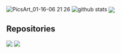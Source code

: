 ![PicsArt_01-16-06 21 26](https://user-images.githubusercontent.com/77507222/104790967-19eaf580-57c3-11eb-8df6-a1f29a8f5ecd.png)
![github stats](https://github-readme-stats.vercel.app/api?username=abdullahalemon2&show_icons=true&include_all_commits=true&theme=chartreuse-dark&cache_seconds=3200)
<img align="center" src="https://github-readme-stats.anuraghazra1.vercel.app/api/top-langs/?username=abdullahalemon2&layout=compact&theme=chartreuse-dark" />
## Repositories
<img align="center" src="https://github-readme-stats.anuraghazra1.vercel.app/api/pin/?username=abdullahalemon2&repo=termux-key&theme=chartreuse-dark" />
<img align="center" src="https://github-readme-stats.anuraghazra1.vercel.app/api/pin/?username=abdullahalemon2&repo=masklink&theme=chartreuse-dark" />
